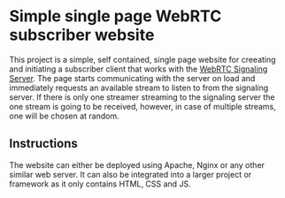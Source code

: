 # Simple single page WebRTC subscriber website
This project is a simple, self contained, single page website for creeating and initiating a subscriber client that works with the [WebRTC Signaling Server](https://github.com/JI-0/WebRTC_SignalingServer).
The page starts communicating with the server on load and immediately requests an available stream to listen to from the signaling server. If there is only one streamer streaming to the signaling server the one stream is going to be received, however, in case of multiple streams, one will be chosen at random.

## Instructions
The website can either be deployed using Apache, Nginx or any other similar web server. It can also be integrated into a larger project or framework as it only contains HTML, CSS and JS.